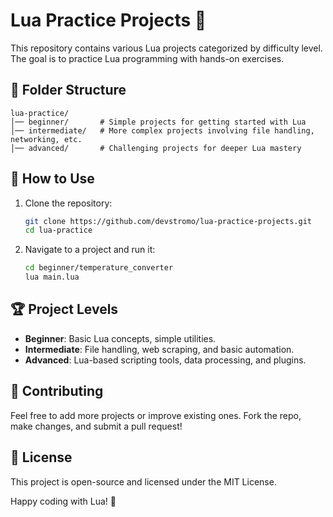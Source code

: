 # Lua Practice Projects 🚀

This repository contains various Lua projects categorized by difficulty level. The goal is to practice Lua programming with hands-on exercises.

## 📂 Folder Structure

```
lua-practice/
│── beginner/       # Simple projects for getting started with Lua
│── intermediate/   # More complex projects involving file handling, networking, etc.
│── advanced/       # Challenging projects for deeper Lua mastery
```

## 🚀 How to Use

1. Clone the repository:
   ```sh
   git clone https://github.com/devstromo/lua-practice-projects.git
   cd lua-practice
   ```
2. Navigate to a project and run it:
   ```sh
   cd beginner/temperature_converter
   lua main.lua
   ```

## 🏆 Project Levels

- **Beginner**: Basic Lua concepts, simple utilities.
- **Intermediate**: File handling, web scraping, and basic automation.
- **Advanced**: Lua-based scripting tools, data processing, and plugins.

## 🤝 Contributing

Feel free to add more projects or improve existing ones. Fork the repo, make changes, and submit a pull request!

## 📜 License

This project is open-source and licensed under the MIT License.

Happy coding with Lua! 🎉
